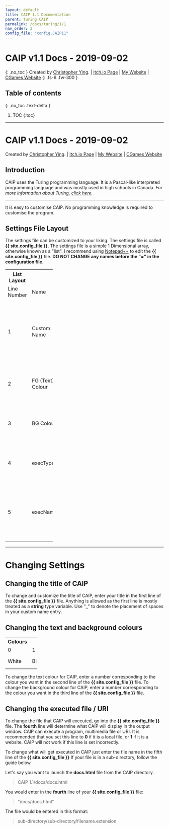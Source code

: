 ```yaml
---
layout: default
title: CAIP 1.1 Documentation
parent: Turing CAIP
permalink: /docs/turing/1/1
nav_order: 3
config_file: "config.CAIP11"
---
```

# CAIP v1.1 Docs - 2019-09-02
{: .no_toc }
Created by [Christopher Ying](https://github.com/ChrispyMC). | [Itch.io Page](https://cih.itch.io/caip) | [My Website](https://chrispy.us.to) | [CGames Website](https://cgames.us.to)
{: .fs-6 .fw-300 }
## Table of contents
{: .no_toc .text-delta }
1. TOC
{:toc}
---

# CAIP v1.1 Docs - 2019-09-02
Created by [Christopher Ying](https://github.com/ChrispyMC). | [Itch.io Page](https://cih.itch.io/caip) | [My Website](https://sites.google.com/view/chrispy) | [CGames Website](https://sites.google.com/view/countergames)

## Introduction
CAIP uses the Turing programming language. It is a Pascal-like interpreted programming language and was mostly used in high schools in Canada.
*For more information about Turing, [click here](https://en.wikipedia.org/wiki/Turing_(programming_language)).*

---

It is easy to customise CAIP. No programming knowledge is required to customise the program.

## Settings File Layout
The settings file can be customized to your liking. The settings file is called **{{ site.config_file }}**.
The settings file is a simple 1 Dimensional array, otherwise known as a "list".
I recommend using [Notepad++](https://notepad-plus-plus.org/) to edit the **{{ site.config_file }}** file.
**DO NOT CHANGE any names before the "=" in the configuration file.**

<table style="width:30%">
	<tr>
		<th>List Layout</th>
	</tr>
	<tr>
		<td>Line Number</td>
		<td>Name</td>
		<td>Possible Entries</td>
	</tr>
	<tr>
		<td>1</td>
		<td>Custom Name</td>
		<td>Anything in a <b>string</b> variable type. Use "_" to denote spaces in your custom name.</td>
	</tr>
	<tr>
		<td>2</td>
		<td>FG (Text) Colour</td>
		<td>Any number ID in the colour chart below.</td>
	</tr>
	<tr>
		<td>3</td>
		<td>BG Colour</td>
		<td>Any number ID in the colour chart below.</td>
	</tr>
	<tr>
		<td>4</td>
		<td>execType</td>
		<td>0 or 1, where 0 is a local file and 1 is a website.</td>
	</tr>
	<tr>
		<td>5</td>
		<td>execName</td>
		<td>Local File (With file extension in the entry) or URI (http(s)://, steam://, etc.)</td>
	</tr>
</table>

---

# Changing Settings

## Changing the title of CAIP
To change and customize the title of CAIP, enter your title in the first line of the **{{ site.config_file }}** file.
Anything is allowed as the first line is mostly treated as a **string** type variable.
Use "_" to denote the placement of spaces in your custom name entry.

## Changing the text and background colours
<table style="width:20%">
	<tr>
		<th>Colours</th>
	</tr>
	<tr>
		<td>0</td>
		<td>1</td>
		<td>2</td>
		<td>3</td>
	</tr>
	<tr>
		<td>White</td>
		<td>Black</td>
		<td>Light Grey</td>
		<td>Dark Grey</td>
	</tr>
</table>

To change the text colour for CAIP, enter a number corresponding to the colour you want in the second line of the **{{ site.config_file }}** file.
To change the background colour for CAIP, enter a number corresponding to the colour you want in the third line of the **{{ site.config_file }}** file.

## Changing the executed file / URI
To change the file that CAIP will executed, go into the **{{ site.config_file }}** file.
The **fourth** line will determine what CAIP will display in the output window. CAIP can execute a program, multimedia file or URI.
It is recommended that you set this line to **0** if it is a local file, or **1** if it is a website.
CAIP will not work if this line is set incorrectly.

To change what will get executed in CAIP just enter the file name in the fifth line of the **{{ site.config_file }}**
If your file is in a sub-directory, follow the guide below.

Let's say you want to launch the **docs.html** file from the CAIP directory.
> CAIP 1.1/docs/docs.html

You would enter in the **fourth** line of your **{{ site.config_file }}** file:
> "docs/docs.html"

The file would be entered in this format: 
> sub-directory/sub-directory/filename.extension